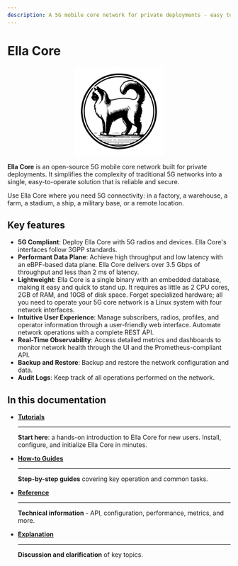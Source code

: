 ```yaml
---
description: A 5G mobile core network for private deployments - easy to operate, reliable, and secure.
---
```


# Ella Core

<p align="center">
  <img src="images/logo.png" alt="Ella Core Logo" width="200"/>
</p>

**Ella Core** is an open-source 5G mobile core network built for private deployments. It simplifies the complexity of traditional 5G networks into a single, easy-to-operate solution that is reliable and secure.

Use Ella Core where you need 5G connectivity: in a factory, a warehouse, a farm, a stadium, a ship, a military base, or a remote location.

## Key features

- **5G Compliant**: Deploy Ella Core with 5G radios and devices. Ella Core's interfaces follow 3GPP standards.
- **Performant Data Plane**: Achieve high throughput and low latency with an eBPF-based data plane. Ella Core delivers over 3.5 Gbps of throughput and less than 2 ms of latency.
- **Lightweight**: Ella Core is a single binary with an embedded database, making it easy and quick to stand up. It requires as little as 2 CPU cores, 2GB of RAM, and 10GB of disk space. Forget specialized hardware; all you need to operate your 5G core network is a Linux system with four network interfaces.
- **Intuitive User Experience**: Manage subscribers, radios, profiles, and operator information through a user-friendly web interface. Automate network operations with a complete REST API.
- **Real-Time Observability**: Access detailed metrics and dashboards to monitor network health through the UI and the Prometheus-compliant API.
- **Backup and Restore**: Backup and restore the network configuration and data.
- **Audit Logs**: Keep track of all operations performed on the network.

## In this documentation

<div class="grid cards" markdown>

-   [__Tutorials__](tutorials/index.md)

    ---

    **Start here**: a hands-on introduction to Ella Core for new users. Install, configure, and initialize Ella Core in minutes.

-   [__How-to Guides__](how_to/index.md)

    ---

    **Step-by-step guides** covering key operation and common tasks.

-   [__Reference__](reference/index.md)

    ---

    **Technical information** - API, configuration, performance, metrics, and more.

-   [__Explanation__](explanation/index.md)

    ---

    **Discussion and clarification** of key topics.


</div>
